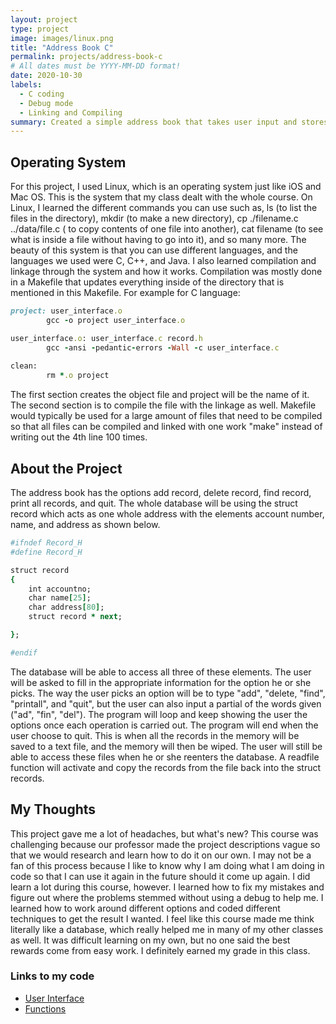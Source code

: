 ```yaml
---
layout: project 
type: project
image: images/linux.png
title: "Address Book C"
permalink: projects/address-book-c
# All dates must be YYYY-MM-DD format!
date: 2020-10-30
labels:
  - C coding
  - Debug mode
  - Linking and Compiling
summary: Created a simple address book that takes user input and stores it into the struct record.  The struct record holds the items in a "record" and allows the database to find it in the memory.
---
```


## Operating System

For this project, I used Linux, which is an operating system just like iOS and Mac OS.  This is the system that my class dealt with the whole course.  On Linux, I learned the different commands you can use such as, ls (to list the files in the directory), mkdir (to make a new directory), cp ./filename.c ../data/file.c ( to copy contents of one file into another), cat filename (to see what is inside a file without having to go into it), and so many more.  The beauty of this system is that you can use different languages, and the languages we used were C, C++, and Java.  I also learned compilation and linkage through the system and how it works.  Compilation was mostly done in a Makefile that updates everything inside of the directory that is mentioned in this Makefile.  For example for C language: 
```ruby
project: user_interface.o
        gcc -o project user_interface.o

user_interface.o: user_interface.c record.h
        gcc -ansi -pedantic-errors -Wall -c user_interface.c
        
clean:
        rm *.o project
```

The first section creates the object file and project will be the name of it.  The second section is to compile the file with the linkage as well.  Makefile would typically be used for a large amount of files that need to be compiled so that all files can be compiled and linked with one work "make" instead of writing out the 4th line 100 times.  


## About the Project

The address book has the options add record, delete record, find record, print all records, and quit.  The whole database will be using the struct record which acts as one whole address with the elements account number, name, and address as shown below. 

```ruby
#ifndef Record_H
#define Record_H

struct record
{
    int accountno;
    char name[25];
    char address[80];
    struct record * next;

};

#endif
```

The database will be able to access all three of these elements.  The user will be asked to fill in the appropriate information for the option he or she picks.  The way the user picks an option will be to type "add", "delete, "find", "printall", and "quit", but the user can also input a partial of the words given ("ad", "fin", "del").  The program will loop and keep showing the user the options once each operation is carried out.  The program will end when the user choose to quit.  This is when all the records in the memory will be saved to a text file, and the memory will then be wiped.  The user will still be able to access these files when he or she reenters the database.  A readfile function will activate and copy the records from the file back into the struct records.  


## My Thoughts

This project gave me a lot of headaches, but what's new?  This course was challenging because our professor made the project descriptions vague so that we would research and learn how to do it on our own.  I may not be a fan of this process because I like to know why I am doing what I am doing in code so that I can use it again in the future should it come up again.  I did learn a lot during this course, however.  I learned how to fix my mistakes and figure out where the problems stemmed without using a debug to help me.  I learned how to work around different options and coded different techniques to get the result I wanted.  I feel like this course made me think literally like a database, which really helped me in many of my other classes as well.  It was difficult learning on my own, but no one said the best rewards come from easy work.  I definitely earned my grade in this class.

### Links to my code
* [User Interface](https://github.com/auusui/auusui.github.io/blob/master/user-interface.md)
* [Functions](https://github.com/auusui/auusui.github.io/blob/master/functions.md)
